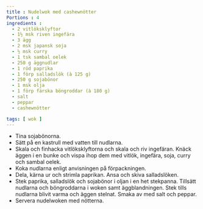 ```yaml
---
title : Nudelwok med cashewnötter
Portions : 4
ingredients :
  - 2 vitlöksklyftor
  - 1½ msk riven ingefära
  - 3 ägg
  - 2 msk japansk soja
  - ½ msk curry
  - 1 tsk sambal oelek
  - 250 g äggnudlar
  - 1 röd paprika
  - 1 förp salladslök (à 125 g)
  - 250 g sojabönor
  - 1 msk olja
  - 1 förp färska böngroddar (à 180 g)
  - salt
  - peppar
  - cashewnötter

tags: [ wok ]
---
```

* Tina sojabönorna.
* Sätt på en kastrull med vatten till nudlarna.
* Skala och finhacka vitlöksklyftorna och skala och riv ingefäran. Knäck äggen i en bunke och vispa ihop dem med vitlök, ingefära, soja, curry och sambal oelek. 
* Koka nudlarna enligt anvisningen på förpackningen.
* Dela, kärna ur och strimla paprikan. Ansa och skiva salladslöken. 
* Stek paprika, salladslök och sojabönor i oljan i en het stekpanna. Tillsätt nudlarna och böngroddarna i woken samt äggblandningen. Stek tills nudlarna blivit varma och äggen stelnat. Smaka av med salt och peppar.
* Servera nudelwoken med nötterna.
